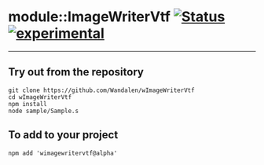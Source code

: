 
# module::ImageWriterVtf  [![Status](https://github.com/Wandalen/wImageWriterVtf/workflows/publish/badge.svg)](https://github.com/Wandalen/wImageWriterVtf/actions?query=workflow%3Apublish) [![experimental](https://img.shields.io/badge/stability-experimental-orange.svg)](https://github.com/emersion/stability-badges#experimental)

___

## Try out from the repository
```
git clone https://github.com/Wandalen/wImageWriterVtf
cd wImageWriterVtf
npm install
node sample/Sample.s
```

## To add to your project
```
npm add 'wimagewritervtf@alpha'
```




